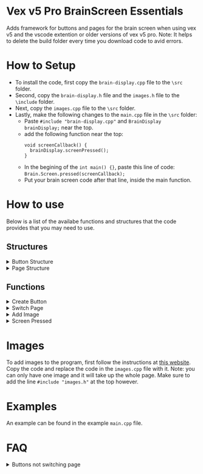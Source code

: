 # Vex v5 Pro BrainScreen Essentials
Adds framework for buttons and pages for the brain screen when using vex v5 and the vscode extention or older versions of vex v5 pro.
Note: It helps to delete the build folder every time you download code to avid errors.


# How to Setup
* To install the code, first copy the `brain-display.cpp` file to the `\src` folder.
* Second, copy the `brain-display.h` file and the `images.h` file to the `\include` folder.
* Next, copy the `images.cpp` file to the `\src` folder.
* Lastly, make the following changes to the `main.cpp` file in the `\src` folder:
  * Paste `#include "brain-display.cpp"` and `BrainDisplay brainDisplay;` near the top.
  * add the following function near the top:
    ```
    void screenCallback() {
      brainDisplay.screenPressed();
    }
    ```
  * In the begining of the `int main() {}`, paste this line of code: `Brain.Screen.pressed(screenCallback);`
  * Put your brain screen code after that line, inside the main function.


# How to use

 Below is a list of the availabe functions and structures that the code provides that you may need to use.

## Structures

<details>
  <summary>Button Structure</summary>

  The code defines a structure for adding buttons to the brain screen.  
  Fields marked with `*` are required:

  - `Button.x`: `unsigned int` — X coordinate of the **top-left corner** of the button, relative to the screen’s top-left corner.  
    Default: `0`. Range: `0–480` (inclusive).

  - `Button.y`: `unsigned int` — Y coordinate of the **top-left corner** of the button.  
    Default: `0`. Range: `0–240` (inclusive).

  - `Button.width`: `unsigned int` — Button width (must be greater than `0`).  

  - `Button.height`: `unsigned int` — Button height (must be greater than `0`).  

  - `Button.text`: `char[20]` — Text displayed on the button.  
    Default: empty string `""`. Maximum: 20 characters.  

  - `Button.color`: `unsigned int` — Background color in hex.  
    Defaults to clear.  

  - `Button.callback*`: `void (*)(int)` — Function to call when the button is pressed.  

  - `Button.param*`: `int` — Value passed as a parameter to the callback function.  

</details>

<details>
  <summary>Page Structure</summary>
 
  This structure should never be used by the user.
  
</details>


## Functions

<details>
  <summary>Create Button</summary>

  The `BrainDisplay.createButton()` function creates a button on a specified page.  
  Parameters:

  - `pageId` (`unsigned int`): The ID of the page the button will appear on.  
    Range: `0–5` (inclusive).  

  - `buttonId` (`unsigned int`): The ID slot for the button.  
    Each page has 10 slots (`0–9`), and each slot can only be used once.  

  - `newButton` (`Button`): The button structure to create.  
    It is recommended to define a `Button` first and then pass it into this function.  

</details>

<details>
  <summary>Switch Page</summary>

  The `BrainDisplay.switchPage()` function immediately switches the screen to a specific page.  
  Parameters:

  - `pageId` (`unsigned int`): The ID of the page to switch to.  
    Range: `0–5` (inclusive).  

</details>

<details>
  <summary>Add Image</summary>

  The `BrainDisplay.addImage()` function sets the background of a page to an image defined in `images.cpp`.  
  For more information on how to add images, see below.  
  Parameters:

  - `pageId` (`unsigned int`): The ID of the page the image will be applied to.  

</details>

<details>
  <summary>Screen Pressed</summary>

  The `BrainDisplay.screenPressed()` function subscribes to touch input on the brain screen.  
  It should be called in `main()` to register screen press events.  

</details>


# Images

To add images to the program, first follow the instructions at [this website](https://suhjae.github.io/vex-image/). Copy the code and replace the code in the `images.cpp` file with it. Note: you can only have one image and it will take up the whole page. Make sure to add the line `#include "images.h"` at the top however.


# Examples

An example can be found in the example `main.cpp` file.


# FAQ

<details>
  <summary>Buttons not switching page</summary>
  
  If the buttons are not switching the page, there are two possible reasons:
  
  * If the callback function is `brainScreen.switchPage`, then it may give errors. Instead, make another function in your `main.cpp` file that sends it to the particular page.
  
  * If the page that is being switched to has a button at the same location as the one switching the page, the brain will act like you switched the page, then pressed the button on the other page. If this button sends you back a page, then it may appear that the page was not switched.
  
</details>
